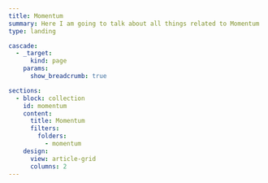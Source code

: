 ```yaml
---
title: Momentum
summary: Here I am going to talk about all things related to Momentum
type: landing

cascade:
  - _target:
      kind: page
    params:
      show_breadcrumb: true

sections:
  - block: collection
    id: momentum
    content:
      title: Momentum
      filters:
        folders:
          - momentum
    design:
      view: article-grid
      columns: 2
---
```

